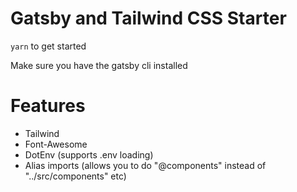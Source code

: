 # Gatsby and Tailwind CSS Starter

`yarn` to get started 

Make sure you have the gatsby cli installed 

# Features

* Tailwind
* Font-Awesome
* DotEnv (supports .env loading)
* Alias imports (allows you to do "@components" instead of "../src/components" etc)